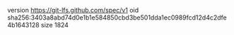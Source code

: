 version https://git-lfs.github.com/spec/v1
oid sha256:3403a8abd74d0e1b1e584850cbd3be501dda1ec0989fcd12d4c2dfe4b1643128
size 1824

